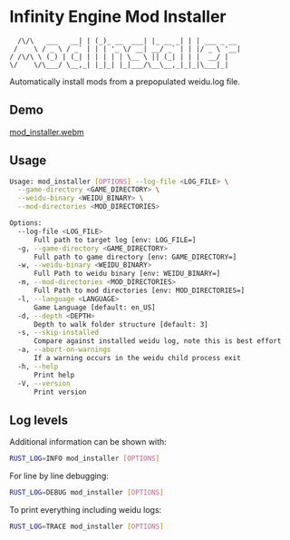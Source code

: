 # Infinity Engine Mod Installer
      /\/\   ___   __| | (_)_ __  ___| |_ __ _| | | ___ _ __
     /    \ / _ \ / _` | | | '_ \/ __| __/ _` | | |/ _ \ '__|
    / /\/\ \ (_) | (_| | | | | | \__ \ || (_| | | |  __/ |
    \/    \/\___/ \__,_| |_|_| |_|___/\__\__,_|_|_|\___|_|

Automatically install mods from a prepopulated weidu.log file.

## Demo
[mod_installer.webm](https://github.com/dark0dave/mod_installer/assets/52840419/98127744-850e-43a1-a9be-adc078b2a829)

## Usage
```sh
Usage: mod_installer [OPTIONS] --log-file <LOG_FILE> \
  --game-directory <GAME_DIRECTORY> \
  --weidu-binary <WEIDU_BINARY> \
  --mod-directories <MOD_DIRECTORIES>

Options:
  --log-file <LOG_FILE>
      Full path to target log [env: LOG_FILE=]
  -g, --game-directory <GAME_DIRECTORY>
      Full path to game directory [env: GAME_DIRECTORY=]
  -w, --weidu-binary <WEIDU_BINARY>
      Full Path to weidu binary [env: WEIDU_BINARY=]
  -m, --mod-directories <MOD_DIRECTORIES>
      Full Path to mod directories [env: MOD_DIRECTORIES=]
  -l, --language <LANGUAGE>
      Game Language [default: en_US]
  -d, --depth <DEPTH>
      Depth to walk folder structure [default: 3]
  -s, --skip-installed
      Compare against installed weidu log, note this is best effort
  -a, --abort-on-warnings
      If a warning occurs in the weidu child process exit
  -h, --help
      Print help
  -V, --version
      Print version
```

## Log levels

Additional information can be shown with:
```sh
RUST_LOG=INFO mod_installer [OPTIONS]
```

For line by line debugging:
```sh
RUST_LOG=DEBUG mod_installer [OPTIONS]
```

To print everything including weidu logs:
```sh
RUST_LOG=TRACE mod_installer [OPTIONS]
```
